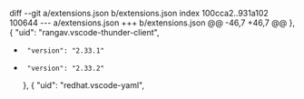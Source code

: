 diff --git a/extensions.json b/extensions.json
index 100cca2..931a102 100644
--- a/extensions.json
+++ b/extensions.json
@@ -46,7 +46,7 @@
     },
     {
       "uid": "rangav.vscode-thunder-client",
-      "version": "2.33.1"
+      "version": "2.33.2"
     },
     {
       "uid": "redhat.vscode-yaml",
